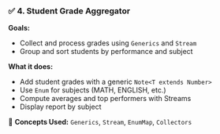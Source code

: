 ### ✅ 4. Student Grade Aggregator

**Goals:**

- Collect and process grades using `Generics` and `Stream`
- Group and sort students by performance and subject

**What it does:**

- Add student grades with a generic `Note<T extends Number>`
- Use `Enum` for subjects (MATH, ENGLISH, etc.)
- Compute averages and top performers with Streams
- Display report by subject

📌 **Concepts Used:** `Generics`, `Stream`, `EnumMap`, `Collectors`
